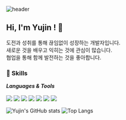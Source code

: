 

![header](https://capsule-render.vercel.app/api?type=wave&color=auto&height=100&section=header&fontSize=40)

## Hi, I'm Yujin ! 👋

도전과 성취를 통해 끊임없이 성장하는 개발자입니다.<br>
새로운 것을 배우고 익히는 것에 관심이 많습니다.<br>
협업을 통해 함께 발전하는 것을 좋아합니다.<br>

### 💪 Skills
***Languages & Tools*** <br>
<br>
<img src="https://img.shields.io/badge/HTML5-E34F26?style=flat&logo=html5&logoColor=white"/>
<img src="https://img.shields.io/badge/CSS3-1572B6?style=flat&logo=html5&logoColor=white"/>
<img src="https://img.shields.io/badge/JavaScript-F7DF1E?style=flat&logo=javascript&logoColor=white"/>
<img src="https://img.shields.io/badge/JQuery-0769AD?style=flat&logo=jquery&logoColor=white"/>
<img src="https://img.shields.io/badge/React-61DAFB?style=flat&logo=react&logoColor=white"/>
<img src="https://img.shields.io/badge/Java-007396?style=flat-square&logo=Java&logoColor=white"/>
<img src="https://img.shields.io/badge/Git-F05032?style=flat&logo=git&logoColor=white"/>


![Yujin's GitHub stats](https://github-readme-stats.vercel.app/api?username=cc-yujin&show_icons=true&theme=radical)
![Top Langs](https://github-readme-stats.vercel.app/api/top-langs/?username=cc-yujin&layout=Demo&theme=tokyonight)
